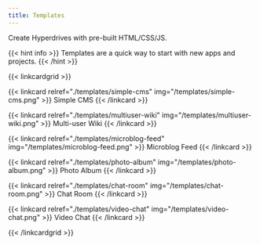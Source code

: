 ```yaml
---
title: Templates
---
```


Create Hyperdrives with pre-built HTML/CSS/JS.

{{< hint info >}}
Templates are a quick way to start with new apps and projects.
{{< /hint >}}

{{< linkcardgrid >}}

{{< linkcard relref="./templates/simple-cms" img="/templates/simple-cms.png" >}}
  Simple CMS
{{< /linkcard >}}

{{< linkcard relref="./templates/multiuser-wiki" img="/templates/multiuser-wiki.png" >}}
  Multi-user Wiki
{{< /linkcard >}}

{{< linkcard relref="./templates/microblog-feed" img="/templates/microblog-feed.png" >}}
  Microblog Feed
{{< /linkcard >}}

{{< linkcard relref="./templates/photo-album" img="/templates/photo-album.png" >}}
  Photo Album
{{< /linkcard >}}

{{< linkcard relref="./templates/chat-room" img="/templates/chat-room.png" >}}
  Chat Room
{{< /linkcard >}}

{{< linkcard relref="./templates/video-chat" img="/templates/video-chat.png" >}}
  Video Chat
{{< /linkcard >}}

{{< /linkcardgrid >}}